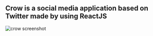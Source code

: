 ## Crow is a social media application based on Twitter made by using ReactJS

![crow screenshot](https://cdn.discordapp.com/attachments/864529921447690242/1080530659522658407/crow-screenshot.png)